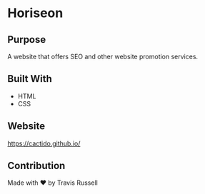 # Horiseon

## Purpose
A website that offers SEO and other website promotion services.

## Built With
* HTML
* CSS

## Website
https://cactido.github.io/

## Contribution
Made with ❤️ by Travis Russell